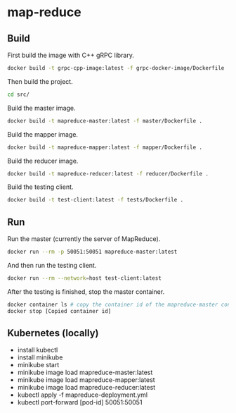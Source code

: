 # map-reduce


## Build

First build the image with C++ gRPC library.
```bash
docker build -t grpc-cpp-image:latest -f grpc-docker-image/Dockerfile .
```

Then build the project.

```bash
cd src/
```

Build the master image.
```bash
docker build -t mapreduce-master:latest -f master/Dockerfile .
```

Build the mapper image.
```bash
docker build -t mapreduce-mapper:latest -f mapper/Dockerfile .
```

Build the reducer image.
```bash
docker build -t mapreduce-reducer:latest -f reducer/Dockerfile .
```

Build the testing client.
```bash
docker build -t test-client:latest -f tests/Dockerfile .
```

## Run

Run the master (currently the server of MapReduce).
```bash
docker run --rm -p 50051:50051 mapreduce-master:latest
```

And then run the testing client.
```bash
docker run --rm --network=host test-client:latest
```

After the testing is finished, stop the master container.
```bash
docker container ls # copy the container id of the mapreduce-master container
docker stop [Copied container id]
```

## Kubernetes (locally)

*  install kubectl
* install minikube
* minikube start
* minikube image load mapreduce-master:latest
* minikube image load mapreduce-mapper:latest
* minikube image load mapreduce-reducer:latest
* kubectl apply -f mapreduce-deployment.yml
* kubectl port-forward [pod-id] 50051:50051
